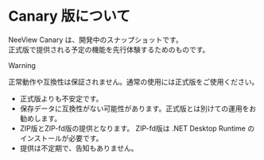 # Canary 版について

<custom-revision/>

NeeView Canary は、開発中のスナップショットです。  
正式版で提供される予定の機能を先行体験するためのものです。

> [!WARNING]  
> 正常動作や互換性は保証されません。通常の使用には正式版をご使用ください。

  * 正式版よりも不安定です。
  * 保存データに互換性がない可能性があります。正式版とは別けての運用をお勧めします。
  * ZIP版とZIP-fd版の提供となります。 ZIP-fd版は .NET Desktop Runtime のインストールが必要です。
  * 提供は不定期で、告知もありません。
  
